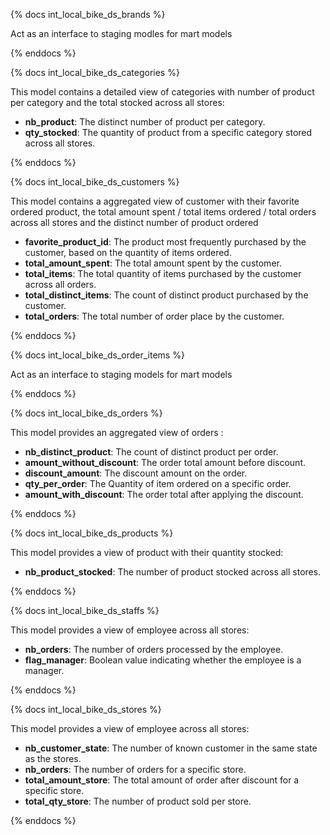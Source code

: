 {% docs int_local_bike_ds_brands %}

Act as an interface to staging modles for mart models

{% enddocs %}

{% docs int_local_bike_ds_categories %}

This model contains a detailed view of categories with number of product per category and the total stocked across all stores:
- **nb_product**: The distinct number of product per category.
- **qty_stocked**: The quantity of product from a specific category stored across all stores.

{% enddocs %}

{% docs int_local_bike_ds_customers %}

This model contains a aggregated view of customer with their favorite ordered product, the total amount spent / total items ordered / total orders across all stores and the distinct number of product ordered
- **favorite_product_id**: The product most frequently purchased by the customer, based on the quantity of items ordered.
- **total_amount_spent**: The total amount spent by the customer.
- **total_items**: The total quantity of items purchased by the customer across all orders.
- **total_distinct_items**:  The count of distinct product purchased by the customer.
- **total_orders**: The total number of order place by the customer.

{% enddocs %}

{% docs int_local_bike_ds_order_items %}

Act as an interface to staging models for mart models

{% enddocs %}

{% docs int_local_bike_ds_orders %}

This model provides an aggregated view of orders :
- **nb_distinct_product**: The count of distinct product per order.
- **amount_without_discount**: The order total amount before discount.
- **discount_amount**: The discount amount on the order.
- **qty_per_order**: The Quantity of item ordered on a specific order.
- **amount_with_discount**: The order total after applying the discount.

{% enddocs %}

{% docs int_local_bike_ds_products %}

This model provides a view of product with their quantity stocked:
- **nb_product_stocked**: The number of product stocked across all stores.

{% enddocs %}

{% docs int_local_bike_ds_staffs %}

This model provides a view of employee across all stores:
- **nb_orders**: The number of orders processed by the employee.
- **flag_manager**: Boolean value indicating whether the employee is a manager.

{% enddocs %}

{% docs int_local_bike_ds_stores %}

This model provides a view of employee across all stores:
- **nb_customer_state**: The number of known customer in the same state as the stores.
- **nb_orders**: The number of orders for a specific store.
- **total_amount_store**: The total amount of order after discount for a specific store.
- **total_qty_store**: The number of product sold per store.

{% enddocs %}
